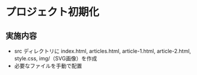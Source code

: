# プロジェクト初期化

## 実施内容
- src ディレクトリに index.html, articles.html, article-1.html, article-2.html, style.css, img/（SVG画像）を作成
- 必要なファイルを手動で配置
